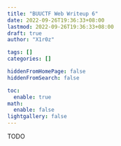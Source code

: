 ```yaml
---
title: "BUUCTF Web Writeup 6"
date: 2022-09-26T19:36:33+08:00
lastmod: 2022-09-26T19:36:33+08:00
draft: true
author: "X1r0z"

tags: []
categories: []

hiddenFromHomePage: false
hiddenFromSearch: false

toc:
  enable: true
math:
  enable: false
lightgallery: false
---
```


<!--more-->

TODO